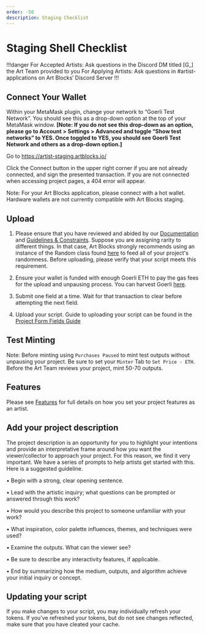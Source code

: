 ```yaml
---
order: -50
description: Staging Checklist
---
```


# Staging Shell Checklist

!!!danger
For Accepted Artists: Ask questions in the Discord DM titled [G_] the Art Team provided to you
For Applying Artists: Ask questions in  #artist-applications on Art Blocks’ Discord Server 
!!!

## Connect Your Wallet 

Within your MetaMask plugin, change your network to “Goerli Test Network”. You should see this as a drop-down option at the top of your MetaMask window. **[Note: If you do not see this drop-down as an option, please go to Account > Settings > Advanced and toggle “Show test networks” to YES. Once toggled to YES, you should see Goerli Test Network and others as a drop-down option.]**

Go to https://artist-staging.artblocks.io/

Click the Connect button in the upper right corner if you are not already connected, and sign the presented transaction. If you are not connected when accessing project pages, a 404 error will appear.

Note: For your Art Blocks application, please connect with a hot wallet. Hardware wallets are not currently compatible with Art Blocks staging.

## Upload

1. Please ensure that you have reviewed and abided by our [Documentation](readme/readme.md#documentation) and [Guidelines & Constraints](readme/readme.md#guidelines-and-constraints). Suppose you are assigning rarity to different things. In that case, Art Blocks strongly recommends using an instance of the Random class found [here](readme/readme.md#safely-deriving-randomness-from-the-token-hash) to feed all of your project's randomness. Before uploading, please verify that your script meets this requirement.

2. Ensure your wallet is funded with enough Goerli ETH to pay the gas fees for the upload and unpausing process. You can harvest Goerli [here](https://goerlifaucet.com/). 

3. Submit one field at a time. Wait for that transaction to clear before attempting the next field.

4. Upload your script. Guide to uploading your script can be found in the [Project Form Fields Guide](https://docs.artblocks.io/creator-docs/creator-onboarding/readme/project-form-fields-guide/#script)

## Test Minting

Note: Before minting using `Purchases Paused` to mint test outputs without unpausing your project. Be sure to set your `Minter` Tab to `Set Price - ETH`. Before the Art Team reviews your project, mint 50-70 outputs. 

## Features

Please see [Features](readme/features.md) for full details on how you set your project features as an artist.

## Add your project description 
The project description is an opportunity for you to highlight your intentions and provide an interpretative frame around how you want the viewer/collector to approach your project. For this reason, we find it very important. We have a series of prompts to help artists get started with this. Here is a suggested guideline. 

• Begin with a strong, clear opening sentence.

• Lead with the artistic inquiry; what questions can be prompted or answered through this work?

• How would you describe this project to someone unfamiliar with your work?

• What inspiration, color palette influences, themes, and techniques were used?

• Examine the outputs. What can the viewer see?

• Be sure to describe any interactivity features, if applicable.

• End by summarizing how the medium, outputs, and algorithm achieve your initial inquiry or concept.

## Updating your script 
If you make changes to your script, you may individually refresh your tokens. If you’ve refreshed your tokens, but do not see changes reflected, make sure that you have cleated your cache.
